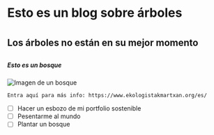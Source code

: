 # Esto es un blog sobre árboles <h1>
## Los árboles no están en su mejor momento <h2>
##### Esto es un bosque <h5>
![Imagen de un bosque](https://64.media.tumblr.com/e746384d214dcc8240d5e898ce871db8/tumblr_ng37kbjFNO1qfirfao1_1280.jpg)
 ```
Entra aquí para más info: https://www.ekologistakmartxan.org/es/ 
 ```
 - [ ] Hacer un esbozo de mi portfolio sostenible
 - [ ] Pesentarme al mundo
 - [ ] Plantar un bosque
